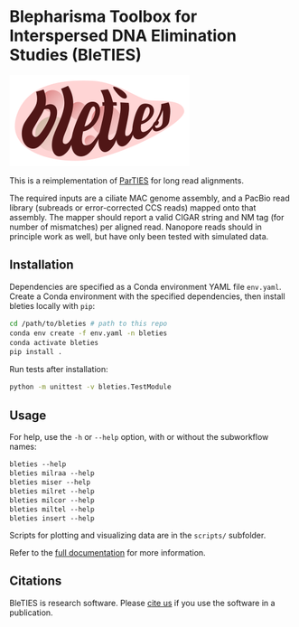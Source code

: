 Blepharisma Toolbox for Interspersed DNA Elimination Studies (BleTIES)
======================================================================

![BLETIES logo](./docs/bleties_logo.png)

This is a reimplementation of [ParTIES](https://github.com/oarnaiz/ParTIES) for 
long read alignments. 

The required inputs are a ciliate MAC genome assembly, and a PacBio read
library (subreads or error-corrected CCS reads) mapped onto that assembly. The
mapper should report a valid CIGAR string and NM tag (for number of mismatches)
per aligned read. Nanopore reads should in principle work as well, but have
only been tested with simulated data.


Installation
------------

Dependencies are specified as a Conda environment YAML file `env.yaml`. Create a
Conda environment with the specified dependencies, then install bleties locally
with `pip`:

```bash
cd /path/to/bleties # path to this repo
conda env create -f env.yaml -n bleties
conda activate bleties
pip install .
```

Run tests after installation:

```bash
python -m unittest -v bleties.TestModule
```


Usage
-----

For help, use the `-h` or `--help` option, with or without the subworkflow 
names:

```
bleties --help
bleties milraa --help
bleties miser --help
bleties milret --help
bleties milcor --help
bleties miltel --help
bleties insert --help
```

Scripts for plotting and visualizing data are in the `scripts/` subfolder.

Refer to the [full documentation](./docs/index.md) for more information.


Citations
---------

BleTIES is research software. Please [cite us](CITATION.md) if you use the
software in a publication.
